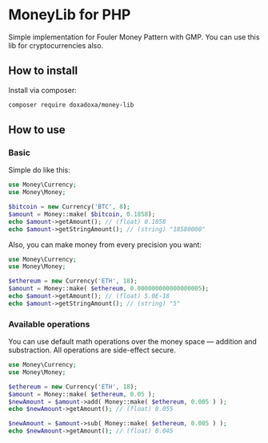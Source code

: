 # MoneyLib for PHP
Simple implementation for Fouler Money Pattern with GMP. 
You can use this lib for cryptocurrencies also.

## How to install
Install via composer:
```bash
composer require doxadoxa/money-lib
```

## How to use
### Basic
Simple do like this:
```php
use Money\Currency;
use Money\Money;

$bitcoin = new Currency('BTC', 8);
$amount = Money::make( $bitcoin, 0.1858);
echo $amount->getAmount(); // (float) 0.1858
echo $amount->getStringAmount(); // (string) "18580000"
```

Also, you can make money from every precision you want:
```php
use Money\Currency;
use Money\Money;

$ethereum = new Currency('ETH', 18);
$amount = Money::make( $ethereum, 0.000000000000000005);
echo $amount->getAmount(); // (float) 5.0E-18
echo $amount->getStringAmount(); // (string) "5"
```

### Available operations
You can use default math operations over the money 
space — addition and substraction. All operations are side-effect secure.
```php
use Money\Currency;
use Money\Money;

$ethereum = new Currency('ETH', 18);
$amount = Money::make( $ethereum, 0.05 );
$newAmount = $amount->add( Money::make( $ethereum, 0.005 ) );
echo $newAmount->getAmount(); // (float) 0.055

$newAmount = $amount->sub( Money::make( $ethereum, 0.005 ) );
echo $newAmount->getAmount(); // (float) 0.045
```